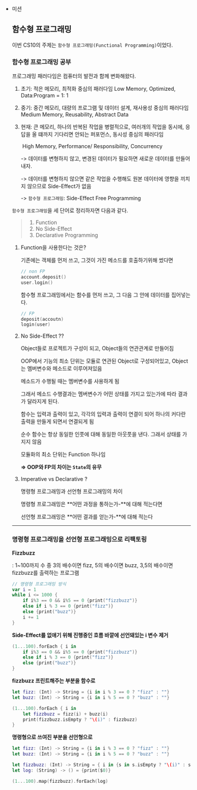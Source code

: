 * 미션

	## 함수형 프로그래밍

	이번 CS10의 주제는 `함수형 프로그래밍(Functional Programming)`이었다.

	### 함수형 프로그래밍 공부

	프로그래밍 패러다임은 컴퓨터의 발전과 함께 변화해왔다.

	1. 초기: 적은 메모리, 최적화 중심의 패러다임 Low Memory, Optimized, Data:Program = 1: 1

	2. 중기: 중간 메모리, 대량의 프로그램 및 데이터 설계, 재사용성 중심의 패러다임 Medium Memory, Reusability, Abstract Data

	3. 현재: 큰 메모리, 하나의 반복된 작업을 병렬적으로, 여러개의 작업을 동시에, 응답을 올 떄까지 기다리면 안되는 퍼포먼스, 동시성 중심의 패러다임

		​        High Memory, Performance/ Responsibility, Concurrency

		-> 데이터를 변형하지 않고, 변경된 데이터가 필요하면 새로운 데이터를 만들어내자.

		-> 데이터를 변형하지 않으면 같은 작업을 수행해도 원본 데이터에 영향을 끼치지 않으므로 Side-Effect가 없음

		-> `함수형 프로그래밍`: Side-Effect Free Programming

	

	`함수형 프로그래밍`을 세 단어로 정리하자면 다음과 같다.

	> 1. Function
	> 2. No Side-Effect
	> 3. Declarative Programming

	1. Function을 사용한다는 것은?

		기존에는 객체를 먼저 쓰고, 그것이 가진 메소드를 호출하기위해 썼다면

		```swift
		// non FP
		account.deposit()
		user.login()
		```

		함수형 프로그래밍에서는 함수를 먼저 쓰고, 그 다음 그 안에 데이터를 집어넣는다.

		```swift
		// FP
		deposit(accoutn)
		login(user)
		```

	2. No Side-Effect ??

		<OOP>

		Object들로 프로젝트가 구성이 되고, Object들의 연관관계로 만들어짐

		OOP에서 기능의 최소 단위는 모듈로 연관된 Object로 구성되어있고, Object는 멤버변수와 메소드로 이루어져있음

		메소드가 수행될 때는 멤버변수를 사용하게 됨

		그래서 메소드 수행결과는 멤버변수가 어떤 상태를 가지고 있는가에 따라 결과가 달라지게 된다.

		<FP> 

		함수는 입력과 출력이 있고, 각각의 입력과 출력이 연결이 되어 하나의 커다란 출력을 만들게 되면서 연결되게 됨

		순수 함수는 항상 동일한 인풋에 대해 동일한 아웃풋을 낸다. 그래서 상태를 가지지 않음

		모듈화의 최소 단위는 Function 하나임

		**=> OOP와 FP의 차이는 `State`의 유무**

	3. Imperative vs Declarative ?

		명령형 프로그래밍과 선언형 프로그래밍의 차이

		명령형 프로그래밍은 **어떤 과정을 통하는가-**에 대해 적는다면

		선언형 프로그래밍은 **어떤 결과를 얻는가-**에 대해 적는다

	---

	### 명령형 프로그래밍을 선언형 프로그래밍으로 리팩토링

	**Fizzbuzz**

	: 1~100까지 수 중 3의 배수이면 fizz, 5의 배수이면 buzz, 3,5의 배수이면 fizzbuzz를 출력하는 프로그램

	```swift
	// 명령형 프로그래밍 방식
	var i = 1
	while i <= 1000 {
	    if i%3 == 0 && i%5 == 0 {print("fizzbuzz")}
	    else if i % 3 == 0 {print("fizz")}
	    else {print("buzz")}
	    i += 1
	}
	```

	

	**Side-Effect를 없애기 위해 진행중인 흐름 바깥에 선언돼있는 i 변수 제거**

	```swift
	(1...100).forEach { i in
	    if i%3 == 0 && i%5 == 0 {print("fizzbuzz")}
	    else if i % 3 == 0 {print("fizz")}
	    else {print("buzz")}
	}
	```

	

	**fizzbuzz 프린트해주는 부분을 함수로**

	```swift
	let fizz: (Int) -> String = {i in i % 3 == 0 ? "fizz" : ""}
	let buzz: (Int) -> String = {i in i % 5 == 0 ? "buzz" : ""}
	
	(1...100).forEach { i in 
		let fizzbuzz = fizz(i) + buzz(i)
		print(fizzbuzz.isEmpty ? "\(i)" : fizzbuzz)
	}
	```

	

	**명령형으로 쓰여진 부분을 선언형으로**

	```swift
	let fizz: (Int) -> String = {i in i % 3 == 0 ? "fizz" : ""}
	let buzz: (Int) -> String = {i in i % 5 == 0 ? "buzz" : ""}
	
	let fizzbuzz: (Int) -> String = { i in {s in s.isEmpty ? "\(i)" : s}(fizz(i) + buzz(i))}
	let log: (String) -> () = {print($0)}
	
	(1...100).map(fizzbuzz).forEach(log)
	```

	

